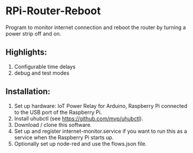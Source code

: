 # RPi-Router-Reboot

Program to monitor internet connection and reboot the router by turning a power strip off and on.

## Highlights:

  1. Configurable time delays
  2. debug and test modes

## Installation:

  1. Set up hardware: IoT Power Relay for Arduino, Raspberry Pi connected to the USB port of the Raspberry Pi.
  2. Install uhubctl (see https://github.com/mvp/uhubctl).
  3. Download / clone this software.
  4. Set up and register internet-monitor.service if you want to run this as a service when the Raspberry Pi starts up.
  5. Optionally set up node-red and use the flows.json file.
  
